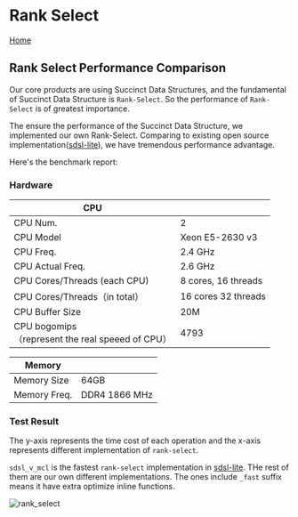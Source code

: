 # Rank Select

[Home](../README.md)

## Rank Select Performance Comparison

Our core products are using Succinct Data Structures, and the fundamental of Succinct Data Structure is `Rank-Select`. So the performance of `Rank-Select` is  of greatest importance.

The ensure the performance of the Succinct Data Structure, we implemented our own Rank-Select. Comparing to existing open source implementation([sdsl-lite](https://github.com/simongog/sdsl-lite)), we have tremendous performance advantage.

Here's the benchmark report:

### Hardware

|CPU | |
|------|------|
|CPU Num. | 2
|CPU Model | Xeon E5-2630 v3
|CPU Freq. |2.4 GHz
|CPU Actual Freq. |2.6 GHz
|CPU Cores/Threads (each CPU)|8 cores, 16 threads
|CPU Cores/Threads（in total）|16 cores 32 threads
|CPU Buffer Size |20M
|CPU bogomips<br>（represent the real speeed of CPU）|4793

|Memory | |
|------|------|
|Memory Size|64GB
|Memory Freq.|DDR4 1866 MHz

### Test Result
The y-axis represents the time cost of each operation and the x-axis represents
different implementation of `rank-select`.

`sdsl_v_mcl` is the fastest `rank-select` implementation in [sdsl-lite](https://github.com/simongog/sdsl-lite). THe rest of them are our own different implementations. The ones include `_fast` suffix means it have extra optimize inline functions.

![rank_select](https://cdn.rawgit.com/terark/terark-wiki-zh_cn/master/rankselect/rank_select.svg)
